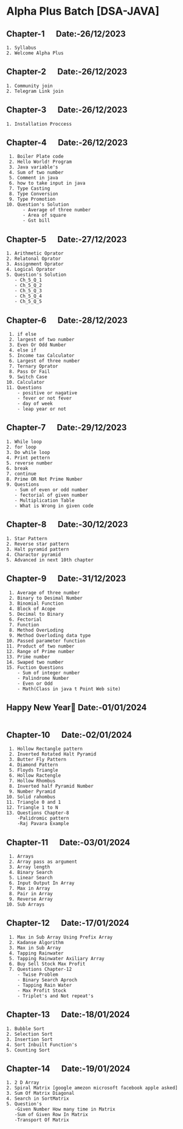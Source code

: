 # Alpha Plus Batch [DSA-JAVA] 
## Chapter-1 &nbsp;&nbsp;&nbsp;&nbsp; Date:-26/12/2023
```
1. Syllabus
2. Welcome Alpha Plus
```
## Chapter-2 &nbsp;&nbsp;&nbsp;&nbsp; Date:-26/12/2023
```
1. Community join
2. Telegram Link join
```
## Chapter-3 &nbsp;&nbsp;&nbsp;&nbsp; Date:-26/12/2023
```
1. Installation Proccess
```
## Chapter-4 &nbsp;&nbsp;&nbsp;&nbsp; Date:-26/12/2023
```
 1. Boiler Plate code
 2. Hello World! Program
 3. Java variable's
 4. Sum of two number
 5. Comment in java
 6. how to take input in java
 7. Type Casting
 8. Type Conversion
 9. Type Promotion
10. Question's Solution
      - Average of three number
      - Area of square
      - Gst bill
```
## Chapter-5 &nbsp;&nbsp;&nbsp;&nbsp; Date:-27/12/2023
```
1. Arithmetic Oprator
2. Relatonal Oprator
3. Assignment Oprator
4. Logical Oprator
5. Question's Solution
   - Ch_5_Q_1
   - Ch_5_Q_2
   - Ch_5_Q_3
   - Ch_5_Q_4
   - Ch_5_Q_5
```
## Chapter-6 &nbsp;&nbsp;&nbsp;&nbsp; Date:-28/12/2023
```
 1. if else 
 2. largest of two number
 3. Even Or Odd Number
 4. else if
 5. Income tax Calculator
 6. Largest of three number
 7. Ternary Oprator
 8. Pass Or Fail
 9. Switch Case
10. Calculator
11. Questions
    - positive or nagative
    - fever or not fever
    - day of week
    - leap year or not
```
## Chapter-7 &nbsp;&nbsp;&nbsp;&nbsp; Date:-29/12/2023
```
1. While loop
2. for loop
3. Do while loop
4. Print pettern
5. reverse number
6. break 
7. continue
8. Prime OR Not Prime Number
9. Questions
   - Sum of even or odd number 
   - fectorial of given number
   - Multiplication Table
   - What is Wrong in given code
```
## Chapter-8 &nbsp;&nbsp;&nbsp;&nbsp; Date:-30/12/2023
```
1. Star Pattern
2. Reverse star pattern
3. Halt pyramid pattern
4. Charactor pyramid
5. Advanced in next 10th chapter
```
## Chapter-9 &nbsp;&nbsp;&nbsp;&nbsp; Date:-31/12/2023
```
 1. Average of three number
 2. Binary to Desimal Number
 3. Binomial Function
 4. Block of Acope
 5. Decimal to Binary
 6. Fectorial
 7. Function
 8. Method OverLoding 
 9. Method Overloding data type
10. Passed parameter function
11. Product of two number
12. Range of Prime number
13. Prime number
14. Swaped two number
15. Fuction Questions
    - Sum of integer number
    - Palindrome Number
    - Even or Odd
    - Math(Class in java t Point Web site)
```
## Happy New Year🥳  Date:-01/01/2024
```
```
## Chapter-10 &nbsp;&nbsp;&nbsp;&nbsp; Date:-02/01/2024
```
 1. Hollow Rectangle pattern
 2. Inverted Rotated Halt Pyramid
 3. Butter Fly Pattern
 4. Diamond Pattern
 5. Floyds Triangle
 6. Hollow Ractengle
 7. Hollow Rhombus
 8. Inverted half Pyramid Number
 9. Number Pyramid 
10. Solid rahombus
11. Triangle 0 and 1
12. Triangle 1 to N
13. Questions Chapter-8
    -Palidromic pattern 
    -Raj Pavara Example
```
## Chapter-11 &nbsp;&nbsp;&nbsp;&nbsp; Date:-03/01/2024
```
 1. Arrays
 2. Array pass as argument
 3. Array length
 4. Binary Search
 5. Linear Search
 6. Input Output In Array
 7. Max in Array
 8. Pair in Array
 9. Reverse Array
10. Sub Arrays
```
## Chapter-12 &nbsp;&nbsp;&nbsp;&nbsp; Date:-17/01/2024
```
 1. Max in Sub Array Using Prefix Array
 2. Kadanse Algorithm
 3. Max in Sub Array
 4. Tapping Rainwater 
 5. Tapping Rainwater Axiliary Array
 6. Buy Sell Stock Max Profit
 7. Questions Chapter-12
    - Twise Problem
    - Binary Search Aproch
    - Tapping Rain Water
    - Max Profit Stock
    - Triplet's and Not repeat's
```
## Chapter-13 &nbsp;&nbsp;&nbsp;&nbsp; Date:-18/01/2024
```
1. Bubble Sort
2. Selection Sort
3. Insertion Sort
4. Sort Inbuilt Function's
5. Counting Sort
```
## Chapter-14 &nbsp;&nbsp;&nbsp;&nbsp; Date:-19/01/2024
```
1. 2 D Array
2. Spiral Matrix [google amezon microsoft facebook apple asked]
3. Sum Of Matrix Diagonal 
4. Search in SortMatrix 
5. Question's
   -Given Number How many time in Matrix
   -Sum of Given Row In Matrix
   -Transport Of Matrix
```